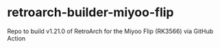 # retroarch-builder-miyoo-flip
Repo to build v1.21.0 of RetroArch for the Miyoo Flip (RK3566) via GitHub Action
